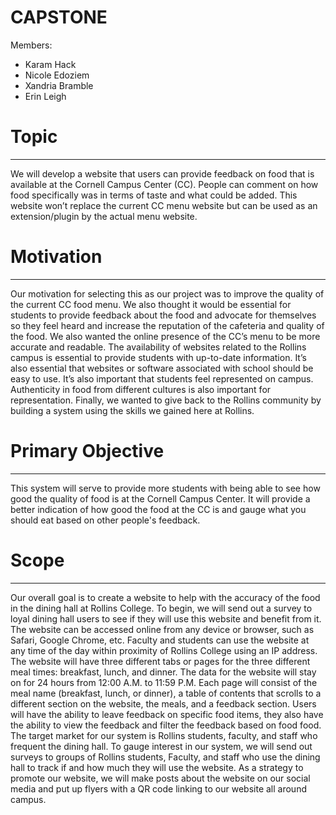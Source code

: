 # CAPSTONE

Members:
- Karam Hack
- Nicole Edoziem
- Xandria Bramble
- Erin Leigh

# Topic
____________
We will develop a website that users can provide feedback on food that is available at the Cornell Campus Center (CC). People can comment on how food specifically was in terms of taste and what could be added. This website won’t replace the current CC menu website but can be used as an extension/plugin by the actual menu website.

# Motivation
____________
Our motivation for selecting this as our project was to improve the quality of the current CC food menu. We also thought it would be essential for students to provide feedback about the food and advocate for themselves so they feel heard and increase the reputation of the cafeteria and quality of the food. We also wanted the online presence of the CC’s menu to be more accurate and readable. The availability of websites related to the Rollins campus is essential to provide students with up-to-date information. It’s also essential that websites or software associated with school should be easy to use. It’s also important that students feel represented on campus. Authenticity in food from different cultures is also important for representation. Finally, we wanted to give back to the Rollins community by building a system using the skills we gained here at Rollins.  


# Primary Objective
_____________
This system will serve to provide more students with being able to see how good the quality of food is at the Cornell Campus Center. It will provide a better indication of how good the food at the CC is and gauge what you should eat based on other people's feedback. 

# Scope
_____________

Our overall goal is to create a website to help with the accuracy of the food in the dining hall at Rollins College. To begin, we will send out a survey to loyal dining hall users to see if they will use this website and benefit from it. The website can be accessed online from any device or browser, such as Safari, Google Chrome, etc. Faculty and students can use the website at any time of the day within proximity of Rollins College using an IP address. The website will have three different tabs or pages for the three different meal times: breakfast, lunch, and dinner. The data for the website will stay on for 24 hours from 12:00 A.M. to 11:59 P.M. Each page will consist of the meal name (breakfast, lunch, or dinner), a table of contents that scrolls to a different section on the website, the meals, and a feedback section. Users will have the ability to leave feedback on specific food items, they also have the ability to view the feedback and filter the feedback based on food food. The target market for our system is Rollins students, faculty, and staff who frequent the dining hall. To gauge interest in our system, we will send out surveys to groups of Rollins students, Faculty, and staff who use the dining hall to track if and how much they will use the website. As a strategy to promote our website, we will make posts about the website on our social media and put up flyers with a QR code linking to our website all around campus.







 
